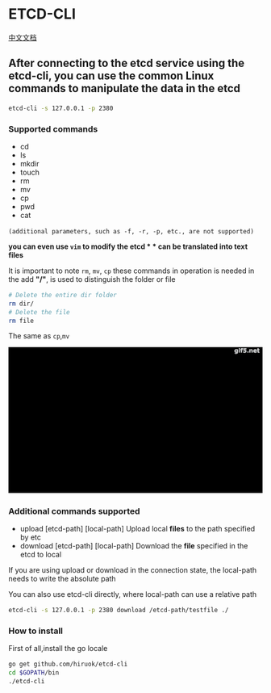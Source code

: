 # ETCD-CLI

[中文文档](./README_zh.md)

## After connecting to the etcd service using the etcd-cli, you can use the common Linux commands to manipulate the data in the etcd

```bash
etcd-cli -s 127.0.0.1 -p 2380
```

### Supported commands

- cd
- ls
- mkdir
- touch
- rm
- mv
- cp
- pwd
- cat

`(additional parameters, such as -f, -r, -p, etc., are not supported)`

**you can even use `vim` to modify the etcd * * can be translated into text files**

It is important to note `rm`, `mv`, `cp` these commands in operation is needed in the add **"/"**, is used to distinguish the folder or file

```bash
# Delete the entire dir folder
rm dir/
# Delete the file
rm file
```

The same as `cp`,`mv`

![option](./images/option.gif)

### Additional commands supported

- upload [etcd-path] [local-path] Upload local **files** to the path specified by etc
- download [etcd-path] [local-path] Download the **file** specified in the etcd to local

If you are using upload or download in the connection state, the local-path needs to write the absolute path

You can also use etcd-cli directly, where local-path can use a relative path

```bash
etcd-cli -s 127.0.0.1 -p 2380 download /etcd-path/testfile ./
```

### How to install

First of all,install the go locale

```bash
go get github.com/hiruok/etcd-cli
cd $GOPATH/bin
./etcd-cli
```
